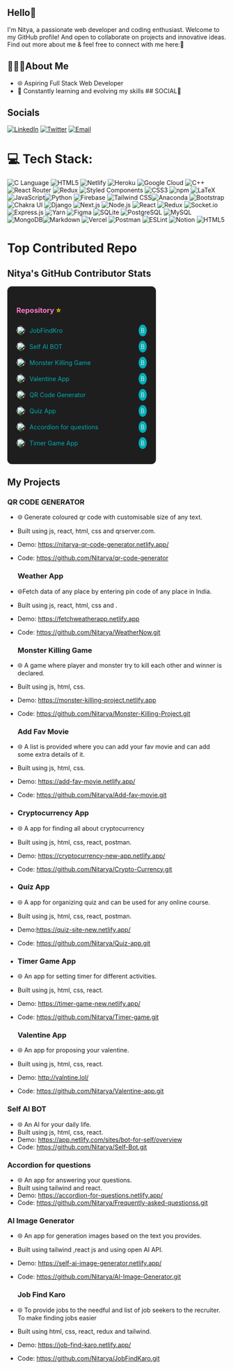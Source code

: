 

  ## Hello👋

 I'm Nitya, a passionate web developer and coding enthusiast. 
  Welcome to my GitHub profile! And open to collaborate on projects and innovative ideas. Find out more about me & feel free to connect with me here:🌟
   ## 🧍🏻‍♀️About Me 
   - 🌐 Aspiring Full Stack Web Developer 
   -  🚀 Constantly learning and evolving my skills
     ## SOCIAL👋

  ##  Socials
[![LinkedIn](https://img.shields.io/badge/LinkedIn-%230077B5.svg?logo=linkedin&logoColor=white)](https://www.linkedin.com/in/nitya-agarwal-developer/) [![Twitter](https://img.shields.io/badge/Twitter-%231DA1F2.svg?logo=Twitter&logoColor=white)](https://twitter.com/@153Nitya) [![Email](https://img.shields.io/badge/nitya.01.work@gmail.com-D14836?style=flat&logo=gmail&logoColor=white)](mailto:nitya.01.work@gmail.com)


# 💻 Tech Stack:
![C Language](https://img.shields.io/badge/C-%2300599C.svg?style=for-the-badge&logo=c&logoColor=white) ![HTML5](https://img.shields.io/badge/HTML5-%23E34F26.svg?style=for-the-badge&logo=html5&logoColor=white) ![Netlify](https://img.shields.io/badge/Netlify-%23000000.svg?style=for-the-badge&logo=netlify&logoColor=%23FFFFFF) ![Heroku](https://img.shields.io/badge/Heroku-%23430098.svg?style=for-the-badge&logo=heroku&logoColor=white) ![Google Cloud](https://img.shields.io/badge/Google%20Cloud-%234285F4.svg?style=for-the-badge&logo=google-cloud&logoColor=white) ![C++](https://img.shields.io/badge/C++-%2300599C.svg?style=for-the-badge&logo=c%2B%2B&logoColor=white)![React Router](https://img.shields.io/badge/React%20Router-%2361DAFB.svg?style=for-the-badge&logo=react-router&logoColor=white) ![Redux](https://img.shields.io/badge/Redux-%23764ABC.svg?style=for-the-badge&logo=redux&logoColor=white) ![Styled Components](https://img.shields.io/badge/Styled%20Components-%23DB7093.svg?style=for-the-badge&logo=styled-components&logoColor=white)  ![CSS3](https://img.shields.io/badge/CSS3-%231572B6.svg?style=for-the-badge&logo=css3&logoColor=white) ![npm](https://img.shields.io/badge/npm-%23000000.svg?style=for-the-badge&logo=npm&logoColor=white)
![LaTeX](https://img.shields.io/badge/LaTeX-%23008080.svg?style=for-the-badge&logo=latex&logoColor=white) ![JavaScript](https://img.shields.io/badge/JavaScript-%23F7DF1E.svg?style=for-the-badge&logo=javascript&logoColor=black)![Python](https://img.shields.io/badge/Python-%233776AB.svg?style=for-the-badge&logo=python&logoColor=white) ![Firebase](https://img.shields.io/badge/Firebase-%23FFCA28.svg?style=for-the-badge&logo=firebase&logoColor=black) ![Tailwind CSS](https://img.shields.io/badge/Tailwind_CSS-%231a202c.svg?style=for-the-badge&logo=tailwind-css&logoColor=white)![Anaconda](https://img.shields.io/badge/Anaconda-%2342B029.svg?style=for-the-badge&logo=anaconda&logoColor=white) ![Bootstrap](https://img.shields.io/badge/Bootstrap-%23563D7C.svg?style=for-the-badge&logo=bootstrap&logoColor=white) ![Chakra UI](https://img.shields.io/badge/Chakra_UI-%23319795.svg?style=for-the-badge&logo=chakra-ui&logoColor=white) ![Django](https://img.shields.io/badge/Django-%23092E20.svg?style=for-the-badge&logo=django&logoColor=white) ![Next.js](https://img.shields.io/badge/Next.js-%23000000.svg?style=for-the-badge&logo=next.js&logoColor=white)
![Node.js](https://img.shields.io/badge/Node.js-%23339933.svg?style=for-the-badge&logo=node.js&logoColor=white) ![React](https://img.shields.io/badge/React-%2361DAFB.svg?style=for-the-badge&logo=react&logoColor=white) ![Redux](https://img.shields.io/badge/Redux-%23764ABC.svg?style=for-the-badge&logo=redux&logoColor=white) ![Socket.io](https://img.shields.io/badge/Socket.io-%23000000.svg?style=for-the-badge&logo=socket.io&logoColor=white)![Express.js](https://img.shields.io/badge/Express.js-%23404D59.svg?style=for-the-badge) ![Yarn](https://img.shields.io/badge/Yarn-%232C8EBB.svg?style=for-the-badge&logo=yarn&logoColor=white)
![Figma](https://img.shields.io/badge/Figma-%23F24E1E.svg?style=for-the-badge&logo=figma&logoColor=white) ![SQLite](https://img.shields.io/badge/SQLite-%23003B57.svg?style=for-the-badge&logo=sqlite&logoColor=white) ![PostgreSQL](https://img.shields.io/badge/PostgreSQL-%23316192.svg?style=for-the-badge&logo=postgresql&logoColor=white) ![MySQL](https://img.shields.io/badge/MySQL-%234479A1.svg?style=for-the-badge&logo=mysql&logoColor=white) ![MongoDB](https://img.shields.io/badge/MongoDB-%234ea94b.svg?style=for-the-badge&logo=mongodb&logoColor=white)![Markdown](https://img.shields.io/badge/Markdown-%23000000.svg?style=for-the-badge&logo=markdown&logoColor=white) ![Vercel](https://img.shields.io/badge/Vercel-%23000000.svg?style=for-the-badge&logo=vercel&logoColor=white) ![Postman](https://img.shields.io/badge/Postman-%23FF6C37.svg?style=for-the-badge&logo=postman&logoColor=white) ![ESLint](https://img.shields.io/badge/ESLint-%234B32C3.svg?style=for-the-badge&logo=eslint&logoColor=white) ![Notion](https://img.shields.io/badge/Notion-%23000000.svg?style=for-the-badge&logo=notion&logoColor=white) ![HTML5](https://img.shields.io/badge/html5-%23E34F26.svg?style=for-the-badge&logo=html5&logoColor=white)


# Top Contributed Repo

## Nitya's GitHub Contributor Stats

<div style="border: 1px solid #333; border-radius: 10px; padding: 20px; background-color: #1e1e1e; color: #e0e0e0; width: 300px;">
  <h3 style="color: #ff79c6;">Repository <span style="color: gold;">⭐</span></h3>
  <ul style="list-style: none; padding: 0;">
    <li style="display: flex; align-items: center; margin-bottom: 10px;">
      <img src="images/github photo.jpg" alt="Avatar" style="width: 20px; height: 20px; border-radius: 50%; margin-right: 10px;">
      <a href="https://job-find-karo.netlify.app/" style="color: #00adb5; text-decoration: none;">JobFindKro</a>
      <span style="margin-left: auto; background-color: #00adb5; padding: 5px; border-radius: 50%;">B</span>
    </li>
    <li style="display: flex; align-items: center; margin-bottom: 10px;">
      <img src="images/github photo.jpg" alt="Avatar" style="width: 20px; height: 20px; border-radius: 50%; margin-right: 10px;">
      <a href="https://app.netlify.com/sites/bot-for-self/overview" style="color: #00adb5; text-decoration: none;">Self AI BOT</a>
      <span style="margin-left: auto; background-color: #00adb5; padding: 5px; border-radius: 50%;">B</span>
    </li>
    <li style="display: flex; align-items: center; margin-bottom: 10px;">
      <img src="images/github photo.jpg" alt="Avatar" style="width: 20px; height: 20px; border-radius: 50%; margin-right: 10px;">
      <a href="https://monster-killing-project.netlify.app" style="color: #00adb5; text-decoration: none;">Monster Killing Game</a>
      <span style="margin-left: auto; background-color: #00adb5; padding: 5px; border-radius: 50%;">B</span>
    </li>
    <li style="display: flex; align-items: center; margin-bottom: 10px;">
      <img src="images/github photo.jpg" alt="Avatar" style="width: 20px; height: 20px; border-radius: 50%; margin-right: 10px;">
      <a href="http://valntine.lol/" style="color: #00adb5; text-decoration: none;">Valentine App
    </a>
      <span style="margin-left: auto; background-color: #00adb5; padding: 5px; border-radius: 50%;">B</span>
    </li>
    <li style="display: flex; align-items: center; margin-bottom: 10px;">
      <img src="images/github photo.jpg" alt="Avatar" style="width: 20px; height: 20px; border-radius: 50%; margin-right: 10px;">
      <a href="https://nitarya-qr-code-generator.netlify.app/" style="color: #00adb5; text-decoration: none;">QR Code Generator
    </a>
      <span style="margin-left: auto; background-color: #00adb5; padding: 5px; border-radius: 50%;">B</span>
    </li>
    <li style="display: flex; align-items: center; margin-bottom: 10px;">
      <img src="images/github photo.jpg" alt="Avatar" style="width: 20px; height: 20px; border-radius: 50%; margin-right: 10px;">
      <a href="https://quiz-site-new.netlify.app/" style="color: #00adb5; text-decoration: none;">Quiz App
    </a>
      <span style="margin-left: auto; background-color: #00adb5; padding: 5px; border-radius: 50%;">B</span>
    </li>
    <li style="display: flex; align-items: center; margin-bottom: 10px;">
      <img src="images/github photo.jpg" alt="Avatar" style="width: 20px; height: 20px; border-radius: 50%; margin-right: 10px;">
      <a href="https://accordion-for-questions.netlify.app/" style="color: #00adb5; text-decoration: none;">Accordion for questions
    </a>
      <span style="margin-left: auto; background-color: #00adb5; padding: 5px; border-radius: 50%;">B</span>
    </li>
    <li style="display: flex; align-items: center; margin-bottom: 10px;">
      <img src="images/github photo.jpg" alt="Avatar" style="width: 20px; height: 20px; border-radius: 50%; margin-right: 10px;">
      <a href="https://timer-game-new.netlify.app/" style="color: #00adb5; text-decoration: none;">Timer Game App
    </a>
      <span style="margin-left: auto; background-color: #00adb5; padding: 5px; border-radius: 50%;">B</span>
    </li>
   
  </ul>
</div>
   
  ##  My Projects
### QR CODE GENERATOR
 - 🌐 Generate coloured qr code with customisable size of any text.
 - Built using js, react, html, css and qrserver.com.
 - Demo: https://nitarya-qr-code-generator.netlify.app/
 - Code: https://github.com/Nitarya/qr-code-generator

   ### Weather App
 - 🌐Fetch data of any place by entering pin code of any place in India.
 - Built using js, react, html, css and .
 - Demo: https://fetchweatherapp.netlify.app
 - Code: https://github.com/Nitarya/WeatherNow.git

    ### Monster Killing Game
 - 🌐 A game where player and monster try to kill each other and winner is declared.
 - Built using js, html, css.
 - Demo: https://monster-killing-project.netlify.app
 - Code: https://github.com/Nitarya/Monster-Killing-Project.git

    ### Add Fav Movie
 - 🌐 A list is provided where you can add your fav movie and can add some extra details of it.
 - Built using js, html, css.
 - Demo: https://add-fav-movie.netlify.app/
 - Code: https://github.com/Nitarya/Add-fav-movie.git
 - 
    ### Cryptocurrency App
 - 🌐 A app for finding all about cryptocurrency
 -  Built using js, html, css, react, postman.
 - Demo: https://cryptocurrency-new-app.netlify.app/
 - Code: https://github.com/Nitarya/Crypto-Currency.git

 - 
    ### Quiz App
 - 🌐 A app for organizing quiz and can be used for any online course.
 -  Built using js, html, css, react, postman.
 - Demo:https://quiz-site-new.netlify.app/
 - Code: https://github.com/Nitarya/Quiz-app.git

 - ### Timer Game App
 - 🌐 An app for setting timer for different activities.
 -  Built using js, html, css, react.
 - Demo: https://timer-game-new.netlify.app/
 - Code: https://github.com/Nitarya/Timer-game.git

      ### Valentine App
 - 🌐 An app for proposing your valentine.
 -  Built using js, html, css, react.
 - Demo: http://valntine.lol/
 - Code: https://github.com/Nitarya/Valentine-app.git

 ### Self AI BOT
 - 🌐 An AI for your daily life.
 -  Built using js, html, css, react.
 - Demo: https://app.netlify.com/sites/bot-for-self/overview
 - Code: https://github.com/Nitarya/Self-Bot.git

  ### Accordion for questions
 - 🌐 An app for answering your questions.
 -  Built using tailwind and react.
 - Demo: https://accordion-for-questions.netlify.app/
 - Code: https://github.com/Nitarya/Frequently-asked-questionss.git

  ### AI Image Generator
 - 🌐 An app for generation images based on the text you provides.
 -  Built using tailwind ,react js and using open AI API.
 - Demo: https://self-ai-image-generator.netlify.app/
 - Code: https://github.com/Nitarya/AI-Image-Generator.git

   
    ### Job Find Karo
 - 🌐 To provide jobs to the needful and list of job seekers to the recruiter. To make finding jobs easier
 -  Built using html, css, react, redux and tailwind.
 - Demo: https://job-find-karo.netlify.app/
 - Code: https://github.com/Nitarya/JobFindKaro.git







